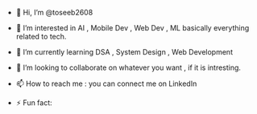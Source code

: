 - 👋 Hi, I’m @toseeb2608
- 👀 I’m interested in AI , Mobile Dev , Web Dev , ML basically everything related to tech.
- 🌱 I’m currently learning DSA , System Design , Web  Development
- 💞️ I’m looking to collaborate on whatever you want , if it is intresting.
- 📫 How to reach me  : you can connect me on  LinkedIn 
  
- ⚡ Fun fact: 

<!---
toseeb2608/toseeb2608 is a ✨ special ✨ repository because its `README.md` (this file) appears on your GitHub profile.
You can click the Preview link to take a look at your changes.
--->
